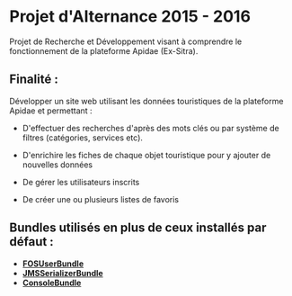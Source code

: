 Projet d'Alternance  2015 - 2016
================================

Projet de Recherche et Développement visant à comprendre le fonctionnement de la plateforme Apidae (Ex-Sitra).

Finalité :
--------
 
Développer un site web utilisant les données touristiques de la plateforme Apidae et permettant :
* D'effectuer des recherches d'après des mots clés ou par système de filtres (catégories, services etc).

* D'enrichire les fiches de chaque objet touristique pour y ajouter de nouvelles données

* De gérer les utilisateurs inscrits

* De créer une ou plusieurs listes de favoris


Bundles utilisés en plus de ceux installés par défaut :
-----------------------------------------------------

* [**FOSUserBundle**][1]
* [**JMSSerializerBundle**][2]
* [**ConsoleBundle**][3]


[1]: https://github.com/FriendsOfSymfony/FOSUserBundle
[2]: https://github.com/schmittjoh/JMSSerializerBundle
[3]: https://github.com/CoreSphere/ConsoleBundle


